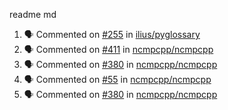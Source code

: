 readme md


<!--START_SECTION:activity--> 
1. 🗣 Commented on [#255](https://github.com/ilius/pyglossary/issues/255) in [ilius/pyglossary](https://github.com/ilius/pyglossary)
2. 🗣 Commented on [#411](https://github.com/ncmpcpp/ncmpcpp/issues/411) in [ncmpcpp/ncmpcpp](https://github.com/ncmpcpp/ncmpcpp)
3. 🗣 Commented on [#380](https://github.com/ncmpcpp/ncmpcpp/issues/380) in [ncmpcpp/ncmpcpp](https://github.com/ncmpcpp/ncmpcpp)
4. 🗣 Commented on [#55](https://github.com/ncmpcpp/ncmpcpp/issues/55) in [ncmpcpp/ncmpcpp](https://github.com/ncmpcpp/ncmpcpp)
5. 🗣 Commented on [#380](https://github.com/ncmpcpp/ncmpcpp/issues/380) in [ncmpcpp/ncmpcpp](https://github.com/ncmpcpp/ncmpcpp)
<!--END_SECTION:activity-->
